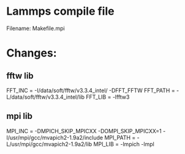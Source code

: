 # Lammps compile file

Filename: Makefile.mpi

# Changes:
## fftw lib

FFT_INC = -I/data/soft/fftw/v3.3.4_intel/ -DFFT_FFTW
FFT_PATH = -L/data/soft/fftw/v3.3.4_intel/lib
FFT_LIB = -lfftw3

## mpi lib
MPI_INC =   -DMPICH_SKIP_MPICXX -DOMPI_SKIP_MPICXX=1 -I/usr/mpi/gcc/mvapich2-1.9a2/include
MPI_PATH = -L/usr/mpi/gcc/mvapich2-1.9a2/lib
MPI_LIB = -lmpich -lmpl
